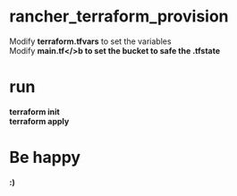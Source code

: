# rancher_terraform_provision
Modify <b>terraform.tfvars</b> to set the variables <br>
Modify <b>main.tf</>b to set the bucket to safe the .tfstate

# run
<b>terraform init <br>
terraform apply</b>

# Be happy
:)
